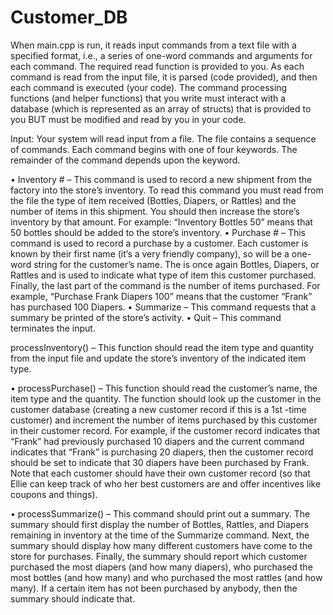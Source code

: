 # Customer_DB

When main.cpp is run, it reads input commands from a text file with
a specified format, i.e., a series of one-word commands and arguments for each command.
The required read function is provided to you. As each command is read from the input file, it
is parsed (code provided), and then each command is executed (your code). The command
processing functions (and helper functions) that you write must interact with a database
(which is represented as an array of structs) that is provided to you BUT must be modified
and read by you in your code.

Input: Your system will read input from a file. The file contains a sequence of commands.
Each command begins with one of four keywords. The remainder of the command depends
upon the keyword.

• Inventory <type> # – This command is used to record a new shipment from the
factory into the store’s inventory. To read this command you must read from the file
the type of item received (Bottles, Diapers, or Rattles) and the number of items in this
shipment. You should then increase the store’s inventory by that amount. For example:
“Inventory Bottles 50” means that 50 bottles should be added to the store’s inventory.
• Purchase <name> <type> # – This command is used to record a purchase by a
customer. Each customer is known by their first name (it’s a very friendly company),
so <name> will be a one-word string for the customer’s name. The
<type> is once again Bottles, Diapers, or Rattles and is used to indicate what type of
item this customer purchased. Finally, the last part of the command is the number of
items purchased. For example, “Purchase Frank Diapers 100” means that the customer
“Frank” has purchased 100 Diapers.
• Summarize – This command requests that a summary be printed of the store’s
activity.
• Quit – This command terminates the input.

processInventory() – This function should read the item type and quantity
from the input file and update the store’s inventory of the indicated item type.

• processPurchase() – This function should read the customer’s name, the item
type and the quantity. The function should look up the customer in the customer
database (creating a new customer record if this is a 1st
-time customer) and increment the number of items purchased by this customer in their customer record. For example,
if the customer record indicates that “Frank” had previously purchased 10 diapers and
the current command indicates that “Frank” is purchasing 20 diapers, then the customer
record should be set to indicate that 30 diapers have been purchased by Frank. Note
that each customer should have their own customer record (so that Ellie can keep track
of who her best customers are and offer incentives like coupons and things).
  
• processSummarize() – This command should print out a summary. The
summary should first display the number of Bottles, Rattles, and Diapers remaining in
inventory at the time of the Summarize command. Next, the summary should display
how many different customers have come to the store for purchases. Finally, the
summary should report which customer purchased the most diapers (and how many
diapers), who purchased the most bottles (and how many) and who purchased the most
rattles (and how many). If a certain item has not been purchased by anybody, then the
summary should indicate that.

